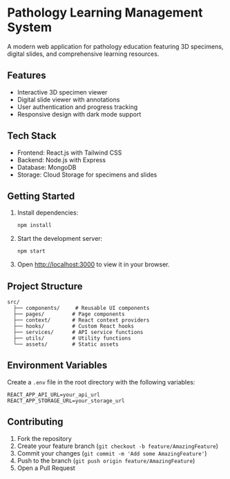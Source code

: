 # Pathology Learning Management System

A modern web application for pathology education featuring 3D specimens, digital slides, and comprehensive learning resources.

## Features

- Interactive 3D specimen viewer
- Digital slide viewer with annotations
- User authentication and progress tracking
- Responsive design with dark mode support

## Tech Stack

- Frontend: React.js with Tailwind CSS
- Backend: Node.js with Express
- Database: MongoDB
- Storage: Cloud Storage for specimens and slides

## Getting Started

1. Install dependencies:
   ```bash
   npm install
   ```

2. Start the development server:
   ```bash
   npm start
   ```

3. Open [http://localhost:3000](http://localhost:3000) to view it in your browser.

## Project Structure

```
src/
  ├── components/     # Reusable UI components
  ├── pages/         # Page components
  ├── context/       # React context providers
  ├── hooks/         # Custom React hooks
  ├── services/      # API service functions
  ├── utils/         # Utility functions
  └── assets/        # Static assets
```

## Environment Variables

Create a `.env` file in the root directory with the following variables:

```env
REACT_APP_API_URL=your_api_url
REACT_APP_STORAGE_URL=your_storage_url
```

## Contributing

1. Fork the repository
2. Create your feature branch (`git checkout -b feature/AmazingFeature`)
3. Commit your changes (`git commit -m 'Add some AmazingFeature'`)
4. Push to the branch (`git push origin feature/AmazingFeature`)
5. Open a Pull Request

